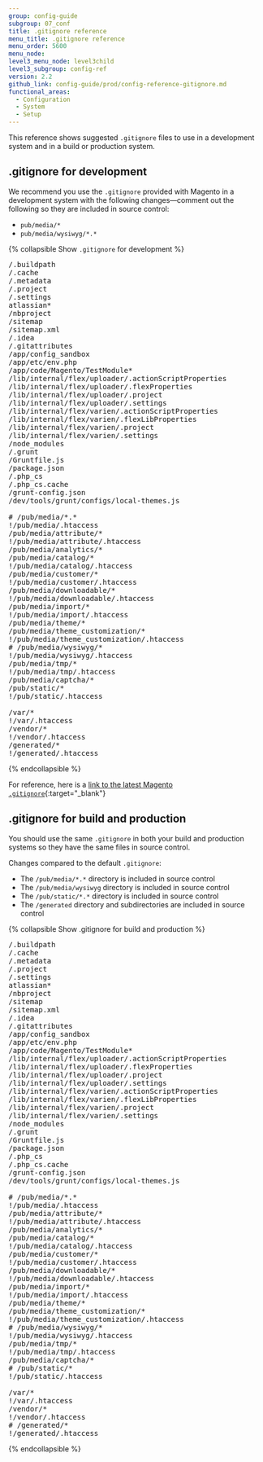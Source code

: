 ```yaml
---
group: config-guide
subgroup: 07_conf
title: .gitignore reference
menu_title: .gitignore reference
menu_order: 5600
menu_node:
level3_menu_node: level3child
level3_subgroup: config-ref
version: 2.2
github_link: config-guide/prod/config-reference-gitignore.md
functional_areas:
  - Configuration
  - System
  - Setup
---
```


This reference shows suggested `.gitignore` files to use in a development system and in a build or production system.



## .gitignore for development
We recommend you use the `.gitignore` provided with Magento in a development system with the following changes&mdash;comment out the following so they are included in source control:

*	`pub/media/*`
*	`pub/media/wysiwyg/*.*`

{% collapsible Show `.gitignore` for development %}

<pre>/.buildpath
/.cache
/.metadata
/.project
/.settings
atlassian*
/nbproject
/sitemap
/sitemap.xml
/.idea
/.gitattributes
/app/config_sandbox
/app/etc/env.php
/app/code/Magento/TestModule*
/lib/internal/flex/uploader/.actionScriptProperties
/lib/internal/flex/uploader/.flexProperties
/lib/internal/flex/uploader/.project
/lib/internal/flex/uploader/.settings
/lib/internal/flex/varien/.actionScriptProperties
/lib/internal/flex/varien/.flexLibProperties
/lib/internal/flex/varien/.project
/lib/internal/flex/varien/.settings
/node_modules
/.grunt
/Gruntfile.js
/package.json
/.php_cs
/.php_cs.cache
/grunt-config.json
/dev/tools/grunt/configs/local-themes.js

# /pub/media/*.*
!/pub/media/.htaccess
/pub/media/attribute/*
!/pub/media/attribute/.htaccess
/pub/media/analytics/*
/pub/media/catalog/*
!/pub/media/catalog/.htaccess
/pub/media/customer/*
!/pub/media/customer/.htaccess
/pub/media/downloadable/*
!/pub/media/downloadable/.htaccess
/pub/media/import/*
!/pub/media/import/.htaccess
/pub/media/theme/*
/pub/media/theme_customization/*
!/pub/media/theme_customization/.htaccess
# /pub/media/wysiwyg/*
!/pub/media/wysiwyg/.htaccess
/pub/media/tmp/*
!/pub/media/tmp/.htaccess
/pub/media/captcha/*
/pub/static/*
!/pub/static/.htaccess

/var/*
!/var/.htaccess
/vendor/*
!/vendor/.htaccess
/generated/*
!/generated/.htaccess
</pre>

{% endcollapsible %}

For reference, here is a [link to the latest Magento `.gitignore`](https://raw.githubusercontent.com/magento/magento2/2.2/.gitignore){:target="_blank"}

## .gitignore for build and production
You should use the same `.gitignore` in both your build and production systems so they have the same files in source control.

Changes compared to the default `.gitignore`:

*	The `/pub/media/*.*` directory is included in source control
*	The `/pub/media/wysiwyg` directory is included in source control
*	The `/pub/static/*.*` directory is included in source control
*	The `/generated` directory and subdirectories are included in source control

{% collapsible Show .gitignore for build and production %}

<pre>/.buildpath
/.cache
/.metadata
/.project
/.settings
atlassian*
/nbproject
/sitemap
/sitemap.xml
/.idea
/.gitattributes
/app/config_sandbox
/app/etc/env.php
/app/code/Magento/TestModule*
/lib/internal/flex/uploader/.actionScriptProperties
/lib/internal/flex/uploader/.flexProperties
/lib/internal/flex/uploader/.project
/lib/internal/flex/uploader/.settings
/lib/internal/flex/varien/.actionScriptProperties
/lib/internal/flex/varien/.flexLibProperties
/lib/internal/flex/varien/.project
/lib/internal/flex/varien/.settings
/node_modules
/.grunt
/Gruntfile.js
/package.json
/.php_cs
/.php_cs.cache
/grunt-config.json
/dev/tools/grunt/configs/local-themes.js

# /pub/media/*.*
!/pub/media/.htaccess
/pub/media/attribute/*
!/pub/media/attribute/.htaccess
/pub/media/analytics/*
/pub/media/catalog/*
!/pub/media/catalog/.htaccess
/pub/media/customer/*
!/pub/media/customer/.htaccess
/pub/media/downloadable/*
!/pub/media/downloadable/.htaccess
/pub/media/import/*
!/pub/media/import/.htaccess
/pub/media/theme/*
/pub/media/theme_customization/*
!/pub/media/theme_customization/.htaccess
# /pub/media/wysiwyg/*
!/pub/media/wysiwyg/.htaccess
/pub/media/tmp/*
!/pub/media/tmp/.htaccess
/pub/media/captcha/*
# /pub/static/*
!/pub/static/.htaccess

/var/*
!/var/.htaccess
/vendor/*
!/vendor/.htaccess
# /generated/*
!/generated/.htaccess</pre>

{% endcollapsible %}
